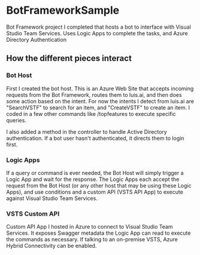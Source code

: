 # BotFrameworkSample

Bot Framework project I completed that hosts a bot to interface with Visual Studio Team Services.  Uses Logic Apps to complete the tasks, and Azure Directory Authentication

## How the different pieces interact ##

### Bot Host ###

First I created the bot host.  This is an Azure Web Site that accepts incoming requests from the Bot Framework, routes them to luis.ai, and then does some action based on the intent.  For now the intents I detect from luis.ai are "SearchVSTF" to search for an item, and "CreateVSTF" to create an item.  I coded in a few other commands like /topfeatures to execute specific queries.

I also added a method in the controller to handle Active Directory authentication.  If a bot user hasn't authenticated, it directs them to login first.

### Logic Apps ###

If a query or command is ever needed, the Bot Host will simply trigger a Logic App and wait for the response.  The Logic Apps each accept the request from the Bot Host (or any other host that may be using these Logic Apps), and use conditions and a custom API (VSTS API App) to execute against Visual Studio Team Services.

### VSTS Custom API ###

Custom API App I hosted in Azure to connect to Visual Studio Team Services.  It exposes Swagger metadata the Logic App can read to execute the commands as necessary.  If talking to an on-premise VSTS, Azure Hybrid Connectivity can be enabled.